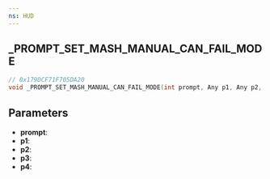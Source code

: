 ```yaml
---
ns: HUD
---
```

## _PROMPT_SET_MASH_MANUAL_CAN_FAIL_MODE

```c
// 0x179DCF71F705DA20
void _PROMPT_SET_MASH_MANUAL_CAN_FAIL_MODE(int prompt, Any p1, Any p2, Any p3, Any p4);
```

## Parameters
* **prompt**:
* **p1**:
* **p2**:
* **p3**:
* **p4**:

